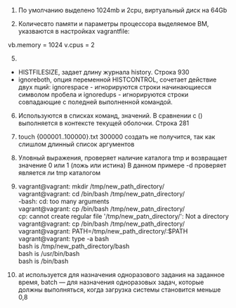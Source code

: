 1. По умолчанию выделено 1024mb и 2cpu, виртуальный диск на 64Gb

2. Количесвто памяти и параметры процессора выделяемое ВМ, указваются в настройках vagrantfile: 

vb.memory = 1024 
v.cpus = 2

5.
- HISTFILESIZE, задает длину журнала history. Строка 930
- ignoreboth, опция переменной HISTCONTROL, сочетает действие двух пций: ignorespace - игнорируются
строки начинающиесся символом пробела и ignoredups - игнорируются строки совпадающие 
с поледней выполненной командой.

6. Используются в списках команд, значений. В сравнении с () выполняется в контексте текущей оболочки.
Строка 281

7. touch {000001..100000}.txt
300000 создать не получится, так как слишлом длинный список аргументов

8. Уловный выражения, проверяет наличие каталога tmp и возвращает значение 0 или 1 (ложь или истина)
В данном примере -d проверяет является ли tmp каталогом

9. vagrant@vagrant: mkdir /tmp/new_path_directory/  
vagrant@vagrant: cd /bin/bash /tmp/new_patn_directory/  
-bash: cd: too many arguments  
vagrant@vagrant: cp /bin/bash /tmp/new_patn_directory/  
cp: cannot create regular file '/tmp/new_patn_directory/': Not a directory  
vagrant@vagrant: cp /bin/bash /tmp/new_path_directory/  
vagrant@vagrant: PATH=/tmp/new_path_directory/:$PATH  
vagrant@vagrant: type -a bash  
bash is /tmp/new_path_directory/bash  
bash is /usr/bin/bash  
bash is /bin/bash  

10. at используется для назначения одноразового задания на заданное время,
batch — для назначения одноразовых задач, которые должны выполняться,
когда загрузка системы становится меньше 0,8
